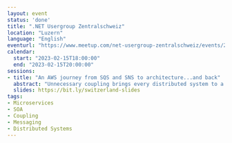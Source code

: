 ```yaml
---
layout: event
status: 'done'
title: ".NET Usergroup Zentralschweiz"
location: "Luzern"
language: "English"
eventurl: "https://www.meetup.com/net-usergroup-zentralschweiz/events/290901093/"
calendar:
  start: "2023-02-15T18:00:00"
  end: "2023-02-15T20:00:00"
sessions:
- title: "An AWS journey from SQS and SNS to architecture...and back"
  abstract: "Unnecessary coupling brings every distributed system to a grinding halt. A great way to decouple services is to use messages exchanged over queues instead of HTTP. AWS offers at least two prominent options for messaging, SQS and SNS, which have some overlap. After this talk, you will understand the difference between SQS and SNS, and when and how to use them. You'll learn how messaging has the potential to shape your systems in powerful ways, not only with AWS. Join me for valuable lessons to stop fearing about coupling - all with examples in C#."
  slides: https://bit.ly/switzerland-slides
tags:
- Microservices
- SOA
- Coupling
- Messaging
- Distributed Systems
---
```

